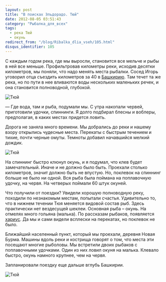 ```yaml
---
layout: post
title: "В поисках Эльдорадо. Тюй"
date: 2012-08-05 03:51:43
category: "Рыбалка_для_всех"
tags:
  - река Тюй
  - окунь
redirect_from: "/blog/Ribalka_dlia_vseh/105.html"
disqus_identifier: 105
---
```

С каждым годом река, где мы выросли, становится все мельче и рыбы в ней
все меньше. Профильтровав километры реки, исходив десятки километров, мы
поняли, что надо менять места рыбалки. Сосед Игорь уговорил отца
съездить километров за 40 в [Башкирию][1]. Там течет та же река, но
по пути в нее вливаются воды нескольких маленьких речек, и она становится
полноводной, глубокой.

![Тюй](http://fishingguru.ru/uploads/images/00/00/01/2012/08/04/4c91eb.jpg)

 — Где вода, там и рыба, подумали мы. С утра накопали червей,
приготовили удочки, спиннинги. Я долго подбирал блесны и воблеры,
предполагая, в каких местах придется ловить.

Дорога не заняла много времени. Мы добрались до реки и нашему взору
открылись чудесные места. Перекаты с быстрым течением и тихие, почти
черные омуты. Темноты добавил начавшийся мелкий дождик.

![Тюй](http://fishingguru.ru/uploads/images/00/00/01/2012/08/04/8fc1db.jpg)

На спиннинг быстро клюнул окунь, и я подумал, что клев будет
замечательный. Иначе и не должно было быть. Проехали столько километров,
значит должно быть не впустую. Но, поклевок на спиннинг больше не было
ни одной. Вся рыба была поймана на поплавочную удочку, на червя. На
четверых поймали 60 штук окуней.

Что получили от поездки? Увидели хорошую полноводную реку, походили по
незнакомым местам, попытали счастья. Удивительно то, что в нижнем
течении Тюя меняется видовой состав рыб. Здесь практически нет
вездесущей шеклеи. Основная рыба – окунь. На отмелях много гольяна
(малька). По рассказам рыбаков, появляется [хариус][2]. Да мы и сами
видели всплески на перекатах, но поклевок не было.

Ближайший населенный пункт, который мы проехали, деревня Новая Бурма.
Машины вдоль реки и кострища говорят о том, что места эти посещают
многие рыболовы. Мы встретили двоих рыбаков с поплавочными удочками.
Один из них ловил окуня на малька. Клевало быстро, окунь намного
крупнее, чем на червя.

Запланировали поездку еще дальше вглубь Башкирии.

![Тюй](http://fishingguru.ru/uploads/images/00/00/01/2012/08/04/757c88.jpg)

[1]: /blog/Ribalka_dlia_vseh/102.html
[2]: /blog/riba_osobennosti/86.html
